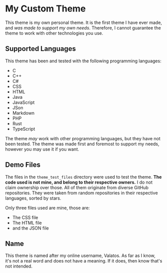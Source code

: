 # My Custom Theme
This theme is my own personal theme. It is the first theme I have ever made,
and *was made to support my own needs*. Therefore, I cannot guarantee the theme
to work with other technologies you use.

## Supported Languages
This theme has been and tested with the following programming
languages:

* C
* C++
* C#
* CSS
* HTML
* Java
* JavaScript
* JSon
* Markdown
* PHP
* Rust
* TypeScript

The theme *may* work with other programming languages, but they
have not been tested. The theme was made first and foremost to support
my needs, however you may use it if you want.

## Demo Files
The files in the ``theme_test_files`` directory were used to test
the theme. **The code used is not mine, and belong to their respective owners.**
I do not claim ownership over those.
All of them originate from diverse GitHub repositories. They were taken from random
repositories in their respective languages, sorted by stars.

Only three files used are mine, those are:

* The CSS file
* The HTML file
* and the JSON file

## Name
This theme is named after my online username, Valatos. As far as I know, it's not
a real word and does not have a meaning. If it does, then know that's not intended.
